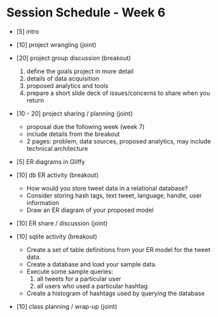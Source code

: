 # Session Schedule - Week 6 #

* [5] intro
* [10] project wrangling (joint)
* [20] project group discussion (breakout)

     1. define the goals project in more detail
     2. details of data acquisition
     3. proposed analytics and tools
     4. prepare a short slide deck of issues/concerns to share when you return

* [10 - 20] project sharing / planning (joint)

   * proposal due the following week (week 7)
   * include details from the breakout
   * 2 pages: problem, data sources, proposed analytics, may include technical architecture   

* [5] ER diagrams in Gliffy
* [10] db ER activity (breakout)

   * How would you store tweet data in a relational database?
   * Consider storing hash tags, text tweet, language, handle, user information
   * Draw an ER diagram of your proposed model

* [10] ER share / discussion (joint)
* [10] sqlite activity (breakout)

   * Create a set of table definitions from your ER model for the tweet data.
   * Create a database and load your sample data.
   * Execute some sample queries:
      1. all tweets for a particular user
      2. all users who used a particular hashtag
   * Create a histogram of hashtags used by querying the database
   
* [10] class planning / wrap-up (joint)

